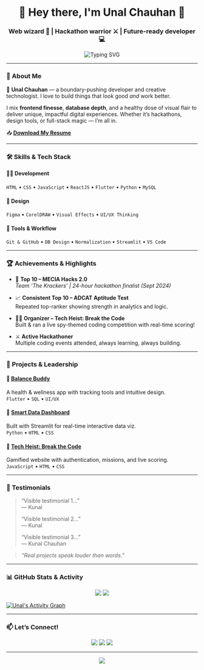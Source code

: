<!-- README.md -->

<h1 align="center">🚀 Hey there, I'm Unal Chauhan 🚀</h1>
<h3 align="center">Web wizard 🧙 | Hackathon warrior ⚔️ | Future-ready developer 💻</h3>

<p align="center">
  <img src="https://readme-typing-svg.demolab.com?font=JetBrains+Mono&pause=1000&color=F78C6C&center=true&vCenter=true&width=435&lines=Blending+code,+logic,+and+a+spark+of+rebellion.;Hackathon+Warrior+%F0%9F%A4%96;Designing+experiences+with+Flutter,+React,+and+Figma." alt="Typing SVG" />
</p>

---

### 🧠 About Me

🎯 **Unal Chauhan** — a boundary-pushing developer and creative technologist. I love to build things that look good *and* work better.

I mix **frontend finesse**, **database depth**, and a healthy dose of visual flair to deliver unique, impactful digital experiences. Whether it’s hackathons, design tools, or full-stack magic — I’m all in.

📥 [**Download My Resume**](#) <!-- Replace '#' with actual resume link -->

---

### 🛠 Skills & Tech Stack

#### 👨‍💻 Development
`HTML` • `CSS` • `JavaScript` • `ReactJS` • `Flutter` • `Python` • `MySQL`

#### 🎨 Design
`Figma` • `CorelDRAW` • `Visual Effects` • `UI/UX Thinking`

#### 🔧 Tools & Workflow
`Git & GitHub` • `DB Design` • `Normalization` • `Streamlit` • `VS Code`

---

### 🏆 Achievements & Highlights

- 🧠 **Top 10 – MECIA Hacks 2.0**  
  *Team ‘The Krackers’ | 24-hour hackathon finalist (Sept 2024)*

- 📈 **Consistent Top 10 – ADCAT Aptitude Test**  
  Repeated top-ranker showing strength in analytics and logic.

- 🕵️‍♂️ **Organizer – Tech Heist: Break the Code**  
  Built & ran a live spy-themed coding competition with real-time scoring!

- ⚔️ **Active Hackathoner**  
  Multiple coding events attended, always learning, always building.

---

### 🚀 Projects & Leadership

#### 🔹 [Balance Buddy](#)
A health & wellness app with tracking tools and intuitive design.  
`Flutter` • `SQL` • `UI/UX`

#### 🔹 [Smart Data Dashboard](#)
Built with Streamlit for real-time interactive data viz.  
`Python` • `HTML` • `CSS`

#### 🔹 [Tech Heist: Break the Code](#)
Gamified website with authentication, missions, and live scoring.  
`JavaScript` • `HTML` • `CSS`

---

### 🌟 Testimonials

> “Visible testimonial 1...”  
> — Kunal  
>
> “Visible testimonial 2...”  
> — Kunal  
>
> “Visible testimonial 3...”  
> — Kunal Chauhan  

> _“Real projects speak louder than words.”_

---

### 📊 GitHub Stats & Activity

<p align="center">
  <img src="https://github-readme-stats.vercel.app/api?username=unalchauhan&show_icons=true&theme=radical&hide_border=true" />
  <img src="https://github-readme-streak-stats.herokuapp.com/?user=unalchauhan&theme=radical&hide_border=true" />
</p>

[![Unal's Activity Graph](https://github-readme-activity-graph.vercel.app/graph?username=unalchauhan&theme=react-dark&hide_border=true)](https://github.com/ashutosh00710/github-readme-activity-graph)

---

### 📫 Let’s Connect!

<p align="center">
  <a href="https://www.linkedin.com/in/YOUR-LINKEDIN/" target="_blank"><img src="https://img.shields.io/badge/LinkedIn-%230077B5.svg?style=for-the-badge&logo=linkedin&logoColor=white"/></a>
  <a href="mailto:YOUR@EMAIL.COM"><img src="https://img.shields.io/badge/Gmail-D14836?style=for-the-badge&logo=gmail&logoColor=white"/></a>
  <a href="https://github.com/unalchauhan"><img src="https://img.shields.io/badge/GitHub-100000?style=for-the-badge&logo=github&logoColor=white"/></a>
</p>

---

<p align="center">
  <img src="https://capsule-render.vercel.app/api?type=waving&color=gradient&height=120&section=footer"/>
</p>
